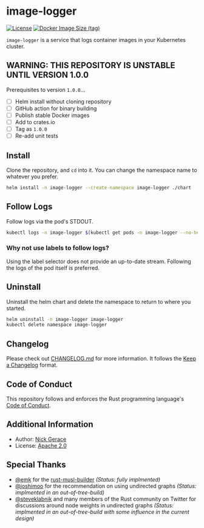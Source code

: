 # image-logger

[![License](https://img.shields.io/github/license/nickgerace/image-logger?style=flat-square)](./LICENSE)
[![Docker Image Size (tag)](https://img.shields.io/docker/image-size/nickgerace/image-logger/unstable?style=flat-square)](https://hub.docker.com/r/nickgerace/image-logger/tags)

<!--
[![Latest SemVer GitHub Tag](https://img.shields.io/github/v/tag/nickgerace/image-logger?label=version&style=flat-square)](https://github.com/nickgerace/image-logger/releases/latest)
[![Crates.io](https://img.shields.io/crates/v/image-logger?style=flat-square)](https://crates.io/crates/image-logger)
[![Build Status](https://img.shields.io/github/workflow/status/nickgerace/image-logger/merge/main?style=flat-square)](https://github.com/nickgerace/image-logger/actions?query=workflow%3Amerge+branch%3Amain)
-->

`image-logger` is a service that logs container images in your Kubernetes cluster.

## WARNING: THIS REPOSITORY IS UNSTABLE UNTIL VERSION 1.0.0

Prerequisites to version `1.0.0`...

- [ ] Helm install without cloning repository
- [ ] GitHub action for binary building
- [ ] Publish stable Docker images
- [ ] Add to crates.io
- [ ] Tag as `1.0.0`
- [ ] Re-add unit tests

## Install

Clone the repository, and `cd` into it.
You can change the namespace name to whatever you prefer.

```bash
helm install -n image-logger --create-namespace image-logger ./chart
```

## Follow Logs

Follow logs via the pod's STDOUT.

```bash
kubectl logs -n image-logger $(kubectl get pods -n image-logger --no-headers -o custom-columns=":metadata.name") --follow
```

### Why not use labels to follow logs?

Using the label selector does not provide an up-to-date stream. Following the logs of the pod itself is preferred.

## Uninstall

Uninstall the helm chart and delete the namespace to return to where you started.

```bash
helm uninstall -n image-logger image-logger
kubectl delete namespace image-logger
```

## Changelog

Please check out [CHANGELOG.md](./CHANGELOG.md) for more information.
It follows the [Keep a Changelog](https://keepachangelog.com/) format.

## Code of Conduct

This repository follows and enforces the Rust programming language's [Code of Conduct](https://www.rust-lang.org/policies/code-of-conduct).

## Additional Information

- Author: [Nick Gerace](https://nickgerace.dev)
- License: [Apache 2.0](./LICENSE)

## Special Thanks

- [@emk](https://github.com/emk) for the [rust-musl-builder](https://github.com/emk/rust-musl-builder) *(Status: fully implmented)*
- [@joshimoo](https://github.com/joshimoo) for the recommendation on using undirected graphs *(Status: implmented in an out-of-tree-build)*
- [@steveklabnik](https://github.com/steveklabnik) and many members of the Rust community on Twitter for discussions around node weights in undirected graphs *(Status: implmented in an out-of-tree-build with some influence in the current design)*
